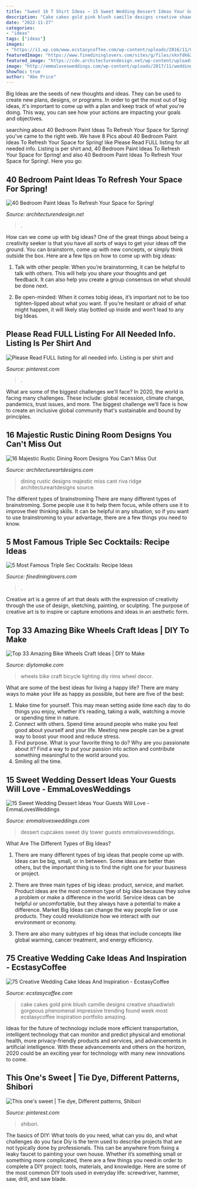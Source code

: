 ```yaml
---
title: "Sweet 16 T Shirt Ideas ~ 15 Sweet Wedding Dessert Ideas Your Guests Will Love"
description: "Cake cakes gold pink blush camille designs creative shaadiwish gorgeous phenomenal impressive trending found week most ecstasycoffee inspiration portfolio amazing"
date: "2022-11-27"
categories:
- "ideas"
tags: ["ideas"]
images:
- "https://i1.wp.com/www.ecstasycoffee.com/wp-content/uploads/2016/11/Gorgeous-Blush-pink-and-gold-wedding-cake.jpg?resize=564%2C822"
featuredImage: "https://www.finedininglovers.com/sites/g/files/xknfdk626/files/styles/open_graph_image/public/2020-10/cosmopolitan_cocktails©iStock.jpg?itok=Tz3d6A0C"
featured_image: "https://cdn.architecturendesign.net/wp-content/uploads/2016/05/AD-Yellow-Sun-Bedroom-Color-15.jpg"
image: "http://emmalovesweddings.com/wp-content/uploads/2017/11/wedding-cupcakes-dessert-tower.jpg"
ShowToc: true
author: "Abe Price"
---
```



Big Ideas are the seeds of new thoughts and ideas. They can be used to create new plans, designs, or programs. In order to get the most out of big ideas, it's important to come up with a plan and keep track of what you're doing. This way, you can see how your actions are impacting your goals and objectives.

	

		
searching about 40 Bedroom Paint Ideas To Refresh Your Space for Spring! you've came to the right web. We have 8 Pics about 40 Bedroom Paint Ideas To Refresh Your Space for Spring! like Please Read FULL listing for all needed info. Listing is per shirt and, 40 Bedroom Paint Ideas To Refresh Your Space for Spring! and also 40 Bedroom Paint Ideas To Refresh Your Space for Spring!. Here you go:
		
    
## 40 Bedroom Paint Ideas To Refresh Your Space For Spring!

<img loading=lazy src="https://cdn.architecturendesign.net/wp-content/uploads/2016/05/AD-Yellow-Sun-Bedroom-Color-15.jpg" onerror="this.onerror=null;this.src='https://tse4.mm.bing.net/th?id=OIP.OTdQmqIo7FvipozcL4ncRQHaLH&amp;pid=15.1';" alt="40 Bedroom Paint Ideas To Refresh Your Space for Spring!">

_Source: architecturendesign.net_

>. 

	

How can we come up with big ideas?
One of the great things about being a creativity seeker is that you have all sorts of ways to get your ideas off the ground. You can brainstorm, come up with new concepts, or simply think outside the box. Here are a few tips on how to come up with big ideas:
1) Talk with other people: When you’re brainstorming, it can be helpful to talk with others. This will help you share your thoughts and get feedback. It can also help you create a group consensus on what should be done next.

2) Be open-minded: When it comes tobig ideas, it’s important not to be too tighten-lipped about what you want. If you’re hesitant or afraid of what might happen, it will likely stay bottled up inside and won’t lead to any big Ideas.

    
## Please Read FULL Listing For All Needed Info. Listing Is Per Shirt And

<img loading=lazy src="https://i.pinimg.com/736x/87/52/f5/8752f5901430422d68abec6388eec738.jpg" onerror="this.onerror=null;this.src='https://tse3.mm.bing.net/th?id=OIP.TH9m2jcxUPjOKrx77ZWOGgHaJ4&amp;pid=15.1';" alt="Please Read FULL listing for all needed info. Listing is per shirt and">

_Source: pinterest.com_

>. 

	

What are some of the biggest challenges we'll face?
In 2020, the world is facing many challenges. These include: global recession, climate change, pandemics, trust issues, and more. The biggest challenge we'll face is how to create an inclusive global community that's sustainable and bound by principles.

    
## 16 Majestic Rustic Dining Room Designs You Can&#039;t Miss Out

<img loading=lazy src="http://www.architectureartdesigns.com/wp-content/uploads/2016/08/16-Majestic-Rustic-Dining-Room-Designs-You-Cant-Miss-Out-5.jpg" onerror="this.onerror=null;this.src='https://tse4.mm.bing.net/th?id=OIP.3Ccd1cZXycQuKHhTR05_ZgHaJ4&amp;pid=15.1';" alt="16 Majestic Rustic Dining Room Designs You Can&#039;t Miss Out">

_Source: architectureartdesigns.com_

>dining rustic designs majestic miss cant riva ridge architectureartdesigns source. 

	

The different types of brainstroming
There are many different types of brainstroming. Some people use it to help them focus, while others use it to improve their thinking skills. It can be helpful in any situation, so if you want to use brainstroming to your advantage, there are a few things you need to know.

    
## 5 Most Famous Triple Sec Cocktails: Recipe Ideas

<img loading=lazy src="https://www.finedininglovers.com/sites/g/files/xknfdk626/files/styles/open_graph_image/public/2020-10/cosmopolitan_cocktails©iStock.jpg?itok=Tz3d6A0C" onerror="this.onerror=null;this.src='https://tse2.mm.bing.net/th?id=OIP.lwoes9LuTZIogAeTSyvSvAHaE8&amp;pid=15.1';" alt="5 Most Famous Triple Sec Cocktails: Recipe Ideas">

_Source: finedininglovers.com_

>. 

	

Creative art is a genre of art that deals with the expression of creativity through the use of design, sketching, painting, or sculpting. The purpose of creative art is to inspire or capture emotions and ideas in an aesthetic form.

    
## Top 33 Amazing Bike Wheels Craft Ideas | DIY To Make

<img loading=lazy src="http://www.diytomake.com/wp-content/uploads/2016/11/Bike-Wheels-Wall-Lighting.jpg" onerror="this.onerror=null;this.src='https://tse3.mm.bing.net/th?id=OIP.Yf_pxaYXngZQda8Gz5QB_wHaLI&amp;pid=15.1';" alt="Top 33 Amazing Bike Wheels Craft Ideas | DIY to Make">

_Source: diytomake.com_

>wheels bike craft bicycle lighting diy rims wheel decor. 

	

What are some of the best ideas for living a happy life?
There are many ways to make your life as happy as possible, but here are five of the best: 
1. Make time for yourself. This may mean setting aside time each day to do things you enjoy, whether it’s reading, taking a walk, watching a movie or spending time in nature. 
2. Connect with others. Spend time around people who make you feel good about yourself and your life. Meeting new people can be a great way to boost your mood and reduce stress. 
3. Find purpose. What is your favorite thing to do? Why are you passionate about it? Find a way to put your passion into action and contribute something meaningful to the world around you. 
4. Smiling all the time.

    
## 15 Sweet Wedding Dessert Ideas Your Guests Will Love - EmmaLovesWeddings

<img loading=lazy src="http://emmalovesweddings.com/wp-content/uploads/2017/11/wedding-cupcakes-dessert-tower.jpg" onerror="this.onerror=null;this.src='https://tse1.mm.bing.net/th?id=OIP.9JAhsA2GCqYNpcWL8SLH_gHaLH&amp;pid=15.1';" alt="15 Sweet Wedding Dessert Ideas Your Guests Will Love - EmmaLovesWeddings">

_Source: emmalovesweddings.com_

>dessert cupcakes sweet diy tower guests emmalovesweddings. 

	

What Are The Different Types of Big Ideas?
1. There are many different types of big ideas that people come up with. Ideas can be big, small, or in between. Some ideas are better than others, but the important thing is to find the right one for your business or project.
2. There are three main types of big ideas: product, service, and market. Product ideas are the most common type of big idea because they solve a problem or make a difference in the world. Service ideas can be helpful or uncomfortable, but they always have a potential to make a difference. Market Big Ideas can change the way people live or use products. They could revolutionize how we interact with our environment or economy.

3. There are also many subtypes of big ideas that include concepts like global warming, cancer treatment, and energy efficiency.

    
## 75 Creative Wedding Cake Ideas And Inspiration - EcstasyCoffee

<img loading=lazy src="https://i1.wp.com/www.ecstasycoffee.com/wp-content/uploads/2016/11/Gorgeous-Blush-pink-and-gold-wedding-cake.jpg?resize=564%2C822" onerror="this.onerror=null;this.src='https://tse3.mm.bing.net/th?id=OIP.GUqu91c5AcndpUUmcS0LCwHaKy&amp;pid=15.1';" alt="75 Creative Wedding Cake Ideas And Inspiration - EcstasyCoffee">

_Source: ecstasycoffee.com_

>cake cakes gold pink blush camille designs creative shaadiwish gorgeous phenomenal impressive trending found week most ecstasycoffee inspiration portfolio amazing. 

	

Ideas for the future of technology include more efficient transportation, intelligent technology that can monitor and predict physical and emotional health, more privacy-friendly products and services, and advancements in artificial intelligence. With these advancements and others on the horizon, 2020 could be an exciting year for technology with many new innovations to come.

    
## This One&#039;s Sweet | Tie Dye, Different Patterns, Shibori

<img loading=lazy src="https://i.pinimg.com/736x/23/4c/81/234c81cc7f4ddeb50465ca26ac11967b--dip-dye-shibori.jpg" onerror="this.onerror=null;this.src='https://tse4.mm.bing.net/th?id=OIP.todXiZrzeYrAZrDXnoLwPgHaHa&amp;pid=15.1';" alt="This one&#039;s sweet | Tie dye, Different patterns, Shibori">

_Source: pinterest.com_

>shibori. 

	

The basics of DIY: What tools do you need, what can you do, and what challenges do you face
Diy is the term used to describe projects that are not typically done by professionals. This can be anywhere from fixing a leaky faucet to painting your own house. Whether it’s something small or something more complicated, there are a few things you need in order to complete a DIY project: tools, materials, and knowledge. Here are some of the most common DIY tools used in everyday life: screwdriver, hammer, saw, drill, and saw blade.

